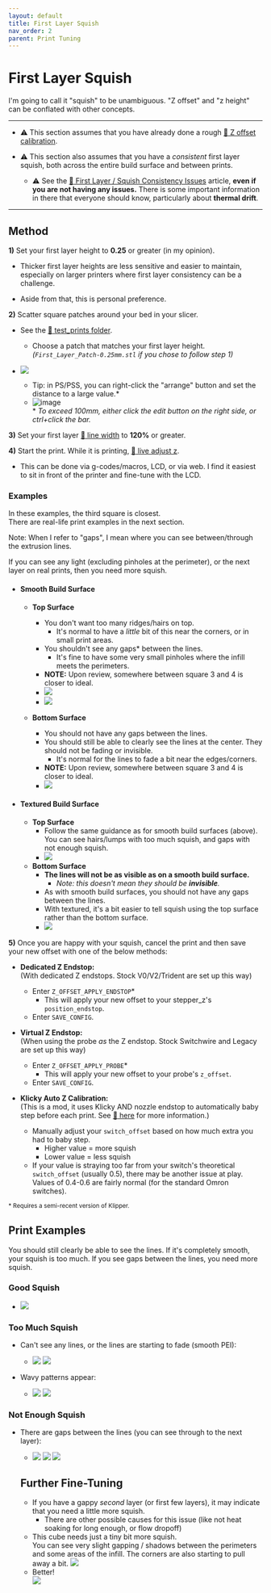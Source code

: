 ```yaml
---
layout: default
title: First Layer Squish
nav_order: 2
parent: Print Tuning
---
```

# First Layer Squish

I'm going to call it "squish" to be unambiguous. "Z offset" and "z height" can be conflated with other concepts. 

---

- :warning: This section assumes that you have already done a rough [:page_facing_up: Z offset calibration](https://docs.vorondesign.com/build/startup/#initial--simple-process).

- :warning: This section also assumes that you have a *consistent* first layer squish, both across the entire build surface and between prints. 
    - :warning: See the [:page_facing_up: First Layer / Squish Consistency Issues](http://localhost:4000/Print-Tuning-Guide/articles/troubleshooting/first_layer_squish_consistency.html) article, **even if you are not having any issues.** There is some important information in there that everyone should know, particularly about **thermal drift**.

---

## Method
**1)** Set your first layer height to **0.25** or greater (in my opinion).

- Thicker first layer heights are less sensitive and easier to maintain, especially on larger printers where first layer consistency can be a challenge.

- Aside from that, this is personal preference.

**2)** Scatter square patches around your bed in your slicer. 
- See the [:page_facing_up: test_prints folder](https://github.com/AndrewEllis93/Print-Tuning-Guide/tree/main/test_prints). 
    - Choose a patch that matches your first layer height.\
    *(`First_Layer_Patch-0.25mm.stl` if you chose to follow step 1)*

- ![](./images/first_layer_squish/FirstLayer-Plate.png)  
    - Tip: in PS/PSS, you can right-click the "arrange" button and set the distance to a large value.*
    - ![image](https://user-images.githubusercontent.com/56029/196033444-4cd875ef-66a7-4b07-bcae-727f2f26da06.png)\
    \* *To exceed 100mm, either click the edit button on the right side, or ctrl+click the bar.*

**3)** Set your first layer [:page_facing_up: line width](http://localhost:4000/Print-Tuning-Guide/articles/a_note_about_line_width.html) to **120%** or greater.

**4)** Start the print. While it is printing, [:page_facing_up: live adjust z](https://docs.vorondesign.com/build/startup/#fine-tuning-z-height).

- This can be done via g-codes/macros, LCD, or via web. I find it easiest to sit in front of the printer and fine-tune with the LCD.
### Examples

In these examples, the third square is closest.\
There are real-life print examples in the next section.

Note: When I refer to "gaps", I mean where you can see between/through the extrusion lines.

If you can see any light (excluding pinholes at the perimeter), or the next layer on real prints, then you need more squish.
- #### Smooth Build Surface
    - **Top Surface**
        - You don't want too many ridges/hairs on top. 
            - It's normal to have a *little* bit of this near the corners, or in small print areas.
        - You shouldn't see any gaps* between the lines.
            - It's fine to have some very small pinholes where the infill meets the     perimeters.
        - **NOTE:** Upon review, somewhere between square 3 and 4 is closer to ideal.
        - ![](./images/first_layer_squish/FirstLayer-Squares-2.png)
        - ![](./images/first_layer_squish/FirstLayer-Squares-2-Annotated.png)

    - **Bottom Surface**
        - You should not have any gaps between the lines.
        - You should still be able to clearly see the lines at the center. They should not be fading or invisible.
            - It's normal for the lines to fade a bit near the edges/corners.
        - **NOTE:** Upon review, somewhere between square 3 and 4 is closer to ideal.
        - ![](./images/first_layer_squish/FirstLayer-Squares-1-Annotated.png)
- #### Textured Build Surface
    - **Top Surface**
        - Follow the same guidance as for smooth build surfaces (above). You can see hairs/lumps with too much squish, and gaps with not enough squish.
        - ![](./images/first_layer_squish/FirstLayer-Squares-Textured.png)
    - **Bottom Surface**
        - **The lines will not be as visible as on a smooth build surface.**
            - *Note: this doesn't mean they should be **invisible**.*
        - As with smooth build surfaces, you should not have any gaps between the lines.
        - With textured, it's a bit easier to tell squish using the top surface rather than the bottom surface.
        - ![](./images/first_layer_squish/FirstLayer-Squares-Textured-2.jpg)

**5)** Once you are happy with your squish, cancel the print and then save your new offset with one of the below methods:

- **Dedicated Z Endstop:**\
(With dedicated Z endstops. Stock V0/V2/Trident are set up this way)
    - Enter `Z_OFFSET_APPLY_ENDSTOP`* 
        - This will apply your new offset to your stepper_z's `position_endstop`.
    - Enter `SAVE_CONFIG`.

- **Virtual Z Endstop:**\
(When using the probe *as* the Z endstop. Stock Switchwire and Legacy are set up this way)
    - Enter `Z_OFFSET_APPLY_PROBE`*
        - This will apply your new offset to your probe's `z_offset`.
    - Enter `SAVE_CONFIG`.

- **Klicky Auto Z Calibration:**\
(This is a mod, it uses Klicky AND nozzle endstop to automatically baby step before each print. See [:page_facing_up: here](https://github.com/protoloft/klipper_z_calibration) for more information.)
    - Manually adjust your `switch_offset` based on how much extra you had to baby step. 
        - Higher value = more squish 
        - Lower value = less squish
    - If your value is straying too far from your switch's theoretical `switch_offset` (usually 0.5), there may be another issue at play. Values of 0.4-0.6 are fairly normal (for the standard Omron switches).

<sup>* Requires a semi-recent version of Klipper.</sup>
## Print Examples 
You should still clearly be able to see the lines. If it's completely smooth, your squish is too much.
 If you see gaps between the lines, you need more squish.
### Good Squish
- ![](./images/first_layer_squish/FirstLayer-PrintExample.jpg) 


### Too Much Squish

- Can't see any lines, or the lines are starting to fade (smooth PEI):

    - ![](./images/first_layer_squish/FirstLayer-TooMuchSquish2.png) ![](./images/first_layer_squish/FirstLayer-TooMuchSquish1.png) 

- Wavy patterns appear:

    - ![](./images/first_layer_squish/FirstLayer-TooMuchSquish3.png) ![](./images/first_layer_squish/FirstLayer-TooMuchSquish4.png) 


### Not Enough Squish
- There are gaps between the lines (you can see through to the next layer):

    - ![](./images/first_layer_squish/FirstLayer-NotEnoughSquish1.png) ![](./images/first_layer_squish/FirstLayer-NotEnoughSquish2.png) ![](./images/first_layer_squish/FirstLayer-NotEnoughSquish3.png) 

    ## Further Fine-Tuning
    - If you have a gappy *second* layer (or first few layers), it may indicate that you need a little more squish.
        - There are other possible causes for this issue (like not heat soaking for long enough, or flow dropoff)
    - This cube needs just a tiny bit more squish.\
    You can see very slight gapping / shadows between the perimeters and some areas of the infill. The corners are also starting to pull away a bit.
    ![](./images/first_layer_squish/FirstLayer-NotEnoughSquish4.png)
    - Better!\
        ![](./images/first_layer_squish/FirstLayer-NotEnoughSquish4-Better.png)


